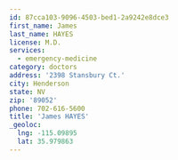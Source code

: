 ```yaml
---
id: 87cca103-9096-4503-bed1-2a9242e8dce3
first_name: James
last_name: HAYES
license: M.D.
services:
  - emergency-medicine
category: doctors
address: '2398 Stansbury Ct.'
city: Henderson
state: NV
zip: '89052'
phone: 702-616-5600
title: 'James HAYES'
_geoloc:
  lng: -115.09895
  lat: 35.979863
---
```

